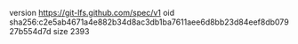 version https://git-lfs.github.com/spec/v1
oid sha256:c2e5ab4671a4e882b34d8ac3db1ba7611aee6d8bb23d84eef8db07927b554d7d
size 2393

